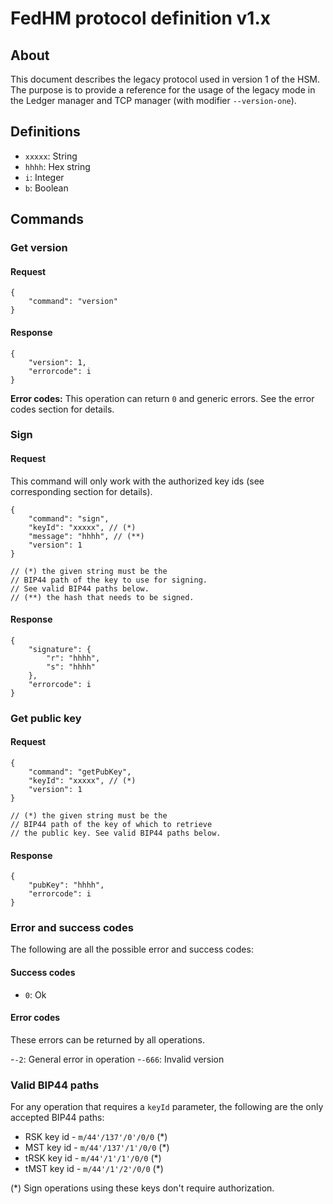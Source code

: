 # FedHM protocol definition v1.x

## About

This document describes the legacy protocol used in version 1 of the HSM. The purpose is to provide a reference for the usage of the legacy mode in the Ledger manager and TCP manager (with modifier `--version-one`).

## Definitions

- `xxxxx`: String
- `hhhh`: Hex string
- `i`: Integer
- `b`: Boolean

## Commands

### Get version

#### Request
```
{
    "command": "version"
}
```

#### Response
```
{
    "version": 1,
    "errorcode": i
}
```

**Error codes:**
This operation can return `0` and generic errors. See the error codes section for details.

### Sign

#### Request

This command will only work with the authorized key ids (see corresponding section for details).

```
{
    "command": "sign",
    "keyId": "xxxxx", // (*)
    "message": "hhhh", // (**)
    "version": 1
}

// (*) the given string must be the
// BIP44 path of the key to use for signing.
// See valid BIP44 paths below.
// (**) the hash that needs to be signed.
```

#### Response
```
{
    "signature": {
        "r": "hhhh",
        "s": "hhhh"
    },
    "errorcode": i
}
```

### Get public key

#### Request
```
{
    "command": "getPubKey",
    "keyId": "xxxxx", // (*)
    "version": 1
}

// (*) the given string must be the
// BIP44 path of the key of which to retrieve
// the public key. See valid BIP44 paths below.
```

#### Response
```
{
    "pubKey": "hhhh",
    "errorcode": i
}
```

### Error and success codes

The following are all the possible error and success codes:

#### Success codes
- `0`: Ok

#### Error codes

These errors can be returned by all operations.

-`-2`: General error in operation
-`-666`: Invalid version

### Valid BIP44 paths

For any operation that requires a `keyId` parameter, the following are the
only accepted BIP44 paths:

- RSK key id - `m/44'/137'/0'/0/0` (\*)
- MST key id - `m/44'/137'/1'/0/0` (\*)
- tRSK key id - `m/44'/1'/1'/0/0` (\*)
- tMST key id - `m/44'/1'/2'/0/0` (\*)

(\*) Sign operations using these keys don't require authorization.
